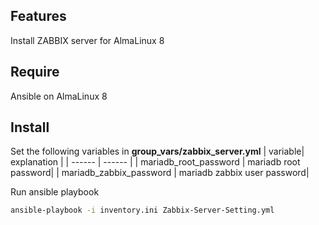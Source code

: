 ## Features
Install ZABBIX server for AlmaLinux 8

## Require
Ansible on AlmaLinux 8

## Install

Set the following variables in **group_vars/zabbix_server.yml**
| variable| explanation |
| ------ | ------ |
| mariadb_root_password | mariadb root password|
| mariadb_zabbix_password | mariadb zabbix user password|

Run ansible playbook
```sh
ansible-playbook -i inventory.ini Zabbix-Server-Setting.yml
```